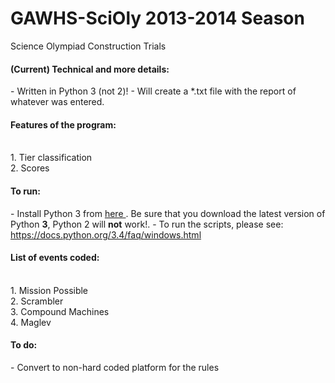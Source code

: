 GAWHS-SciOly 2013-2014 Season
============

Science Olympiad Construction Trials

<h4> (Current) Technical and more details: </h4>
- Written in Python 3 (not 2)!
- Will create a *.txt file with the report of whatever was entered.

<h4>Features of the program:</h4>
<br>1. Tier classification
<br>2. Scores

<h4> To run: </h4>
- Install Python 3 from <a href="https://www.python.org/downloads/"> here </a>. Be sure that you download the latest version of Python <b>3</b>, Python 2 will <b>not</b> work!.
- To run the scripts, please see: <a href="https://docs.python.org/3.4/faq/windows.html">https://docs.python.org/3.4/faq/windows.html</a>

<h4>List of events coded:</h4>
<br>1. Mission Possible
<br>2. Scrambler
<br>3. Compound Machines
<br>4. Maglev

<h4>To do: </h4>
- Convert to non-hard coded platform for the rules
